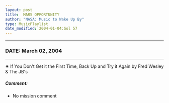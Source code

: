 ```yaml
---
layout: post
title:  MARS OPPORTUNITY
author: "NASA: Music to Wake Up By"
type: MusicPlaylist
date_modified: 2004-01-04:Sol 57
---
```


----
### DATE: March 02, 2004
----
✷ If You Don't Get it the First Time, Back Up and Try it Again by Fred Wesley & The JB's

##### Comment:
* No mission comment

